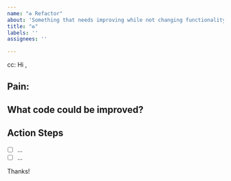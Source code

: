 ```yaml
---
name: "♻️ Refactor"
about: 'Something that needs improving while not changing functionality '
title: "♻️"
labels: ''
assignees: ''

---
```

<!-- These comments automatically delete -->
<!-- @ mention users who should be in the loop next to cc: -->
cc: 
Hi <!-- add intended user -->,

## Pain:
<!-- Explain the pain you are experiencing -->

## What code could be improved?
<!-- Add a link to the area/file that needs refactoring -->

## Action Steps
<!--Add GitHub tasks-->
- [ ] ...
- [ ] ...

Thanks!
